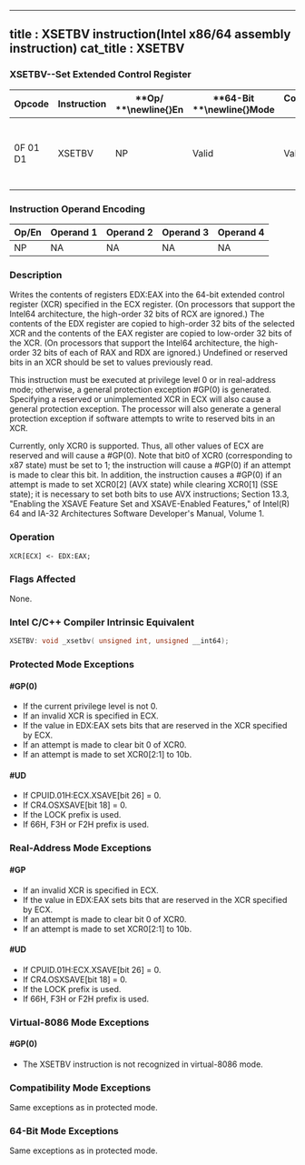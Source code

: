 ----------------------------
title : XSETBV instruction(Intel x86/64 assembly instruction)
cat_title : XSETBV
----------------------------
### XSETBV--Set Extended Control Register


|**Opcode**|**Instruction**|**Op/ **\newline{}**En**|**64-Bit **\newline{}**Mode**|**Compat/**\newline{}**Leg Mode**|**Description**|
|----------|---------------|------------------------|-----------------------------|---------------------------------|---------------|
|0F 01 D1|XSETBV|NP|Valid|Valid|Write the value in EDX:EAX to the XCR specified by ECX.|
### Instruction Operand Encoding


|Op/En|Operand 1|Operand 2|Operand 3|Operand 4|
|-----|---------|---------|---------|---------|
|NP|NA|NA|NA|NA|
### Description


Writes the contents of registers EDX:EAX into the 64-bit extended control register (XCR) specified in the ECX register. (On processors that support the Intel64 architecture, the high-order 32 bits of RCX are ignored.) The contents of the EDX register are copied to high-order 32 bits of the selected XCR and the contents of the EAX register are copied to low-order 32 bits of the XCR. (On processors that support the Intel64 architecture, the high-order 32 bits of each of RAX and RDX are ignored.) Undefined or reserved bits in an XCR should be set to values previously read.

This instruction must be executed at privilege level 0 or in real-address mode; otherwise, a general protection exception #GP(0) is generated. Specifying a reserved or unimplemented XCR in ECX will also cause a general protection exception. The processor will also generate a general protection exception if software attempts to write to reserved bits in an XCR.

Currently, only XCR0 is supported. Thus, all other values of ECX are reserved and will cause a #GP(0). Note that bit0 of XCR0 (corresponding to x87 state) must be set to 1; the instruction will cause a #GP(0) if an attempt is made to clear this bit. In addition, the instruction causes a #GP(0) if an attempt is made to set XCR0[2] (AVX state) while clearing XCR0[1] (SSE state); it is necessary to set both bits to use AVX instructions; Section 13.3, "Enabling the XSAVE Feature Set and XSAVE-Enabled Features," of Intel(R) 64 and IA-32 Architectures Software Developer's Manual, Volume 1.


### Operation

```info-verb
XCR[ECX] <- EDX:EAX;
```
### Flags Affected


None.


### Intel C/C++ Compiler Intrinsic Equivalent

```cpp
XSETBV: void _xsetbv( unsigned int, unsigned __int64);
```

### Protected Mode Exceptions

#### #GP(0)
* If the current privilege level is not 0.
* If an invalid XCR is specified in ECX.
* If the value in EDX:EAX sets bits that are reserved in the XCR specified by ECX.
* If an attempt is made to clear bit 0 of XCR0.
* If an attempt is made to set XCR0[2:1] to 10b.

#### #UD
* If CPUID.01H:ECX.XSAVE[bit 26] = 0.
* If CR4.OSXSAVE[bit 18] = 0.
* If the LOCK prefix is used.
* If 66H, F3H or F2H prefix is used.

### Real-Address Mode Exceptions

#### #GP
* If an invalid XCR is specified in ECX.
* If the value in EDX:EAX sets bits that are reserved in the XCR specified by ECX.
* If an attempt is made to clear bit 0 of XCR0.
* If an attempt is made to set XCR0[2:1] to 10b.

#### #UD
* If CPUID.01H:ECX.XSAVE[bit 26] = 0.
* If CR4.OSXSAVE[bit 18] = 0.
* If the LOCK prefix is used.
* If 66H, F3H or F2H prefix is used.

### Virtual-8086 Mode Exceptions

#### #GP(0)
* The XSETBV instruction is not recognized in virtual-8086 mode.

### Compatibility Mode Exceptions



Same exceptions as in protected mode.


### 64-Bit Mode Exceptions



Same exceptions as in protected mode.

